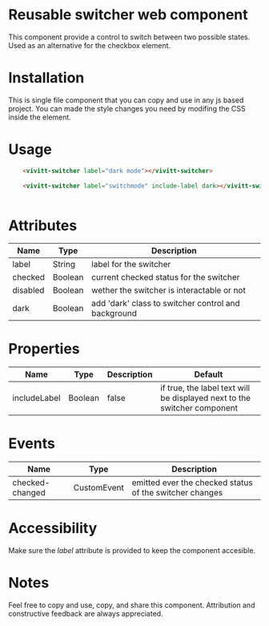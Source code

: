 # Reusable switcher web component
This component provide a control to switch between two possible states. Used as an alternative for the checkbox element.

# Installation
This is single file component that you can copy and use in any js based project. 
You can made the style changes you need by modifing the CSS inside the <style></style> element. 

# Usage
```html
    <vivitt-switcher label="dark mode"></vivitt-switcher>
    
    <vivitt-switcher label="switchmode" include-label dark></vivitt-switcher>
   
```

# Attributes
| Name | Type | Description | 
| ---- | ---- | ----------- |
| label | String | label for the switcher | 
| checked | Boolean | current checked status for the switcher |
| disabled | Boolean | wether the switcher is interactable or not |
| dark | Boolean | add 'dark' class to switcher control and background |

# Properties
| Name | Type | Description | Default |
| ---- | ---- | ----------- | -------- |
| includeLabel | Boolean | false | if true, the label text will be displayed next to the switcher component | false |

# Events
| Name | Type | Description |
| ---- | ---- | ----------- | 
| checked-changed | CustomEvent | emitted ever the checked status of the switcher changes

# Accessibility
Make sure the *label* attribute is provided to keep the component accesible.

# Notes
Feel free to copy and use, copy, and share this component. Attribution and constructive feedback are always appreciated.
